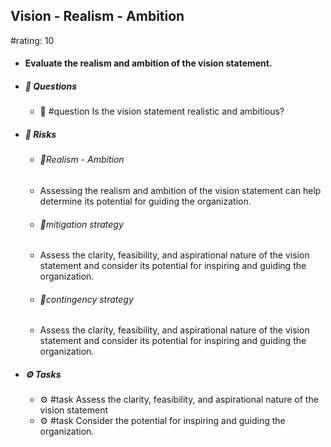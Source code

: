 ## Vision - Realism - Ambition
#rating: 10
- #### Evaluate the realism and ambition of the vision statement.
- ##### 💭 Questions
  - 💭 #question Is the vision statement realistic and ambitious?
- ##### 🚨 Risks

  - ###### 🚨Realism - Ambition
  - Assessing the realism and ambition of the vision statement can help determine its potential for guiding the organization.
  - ###### 🚨mitigation strategy
  - Assess the clarity, feasibility, and aspirational nature of the vision statement and consider its potential for inspiring and guiding the organization.
  - ###### 🚨contingency strategy
  - Assess the clarity, feasibility, and aspirational nature of the vision statement and consider its potential for inspiring and guiding the organization.
- ##### ⚙️ Tasks
  - ⚙️ #task Assess the clarity, feasibility, and aspirational nature of the vision statement
  - ⚙️ #task  Consider the potential for inspiring and guiding the organization.


